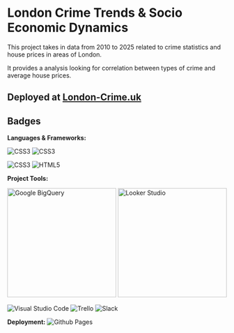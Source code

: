 # London Crime Trends & Socio Economic Dynamics

This project takes in data from 2010 to 2025 related to crime statistics and house prices in areas of London.

It provides a analysis looking for correlation between types of crime and average house prices.

## Deployed at [London-Crime.uk](https://london-crime.uk/)

## Badges

**Languages & Frameworks:**

![CSS3](https://img.shields.io/badge/sql-%231572B6.svg?style=for-the-badge&logo=sql&logoColor=white)
![CSS3](https://img.shields.io/badge/python-%231572B6.svg?style=for-the-badge&logo=python&logoColor=white)

![CSS3](https://img.shields.io/badge/css3-%231572B6.svg?style=for-the-badge&logo=css3&logoColor=white)
![HTML5](https://img.shields.io/badge/html5-%23E34F26.svg?style=for-the-badge&logo=html5&logoColor=white)

**Project Tools:**

<img src="https://estuary.dev/static/3bd6b9f77724bae6fcf155fa6d5311eb/32e1c/01_Big_Query_23cf90cbab.png" alt="Google BigQuery" width="250">

<img src="https://upload.wikimedia.org/wikipedia/commons/thumb/4/4c/Looker.svg/2560px-Looker.svg.png" alt="Looker Studio" width="250">

![Visual Studio Code](https://img.shields.io/badge/Visual%20Studio%20Code-0078d7.svg?style=for-the-badge&logo=visual-studio-code&logoColor=white)
![Trello](https://img.shields.io/badge/Trello-%23026AA7.svg?style=for-the-badge&logo=Trello&logoColor=white)
![Slack](https://img.shields.io/badge/Slack-4A154B?style=for-the-badge&logo=slack&logoColor=white)

**Deployment:**
![Github Pages](https://img.shields.io/badge/github%20pages-121013?style=for-the-badge&logo=github&logoColor=white)
